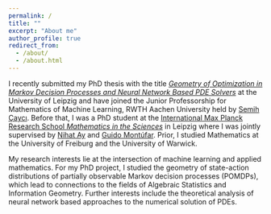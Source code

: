```yaml
---
permalink: /
title: ""
excerpt: "About me"
author_profile: true
redirect_from: 
  - /about/
  - /about.html
---
```


I recently submitted my PhD thesis with the title [*Geometry of Optimization in Markov Decision Processes and Neural Network Based PDE Solvers*](../files/thesis-jm.pdf) at the University of Leipzig and have joined the Junior Professorship for Mathematics of Machine Learning, RWTH Aachen University held by [Semih Çaycı](https://www.mathc.rwth-aachen.de/~cayci/home/). Before that, I was a PhD student at the [International Max Planck Research School *Mathematics in the Sciences*](https://www.imprs-mis.mpg.de/) in Leipzig where I was jointly supervised by [Nihat Ay](https://www.dsf.tuhh.de/index.php/team/nihatay/) and [Guido Montúfar](https://www.math.ucla.edu/~montufar/).
Prior, I studied Mathematics at the University of Freiburg and the University of Warwick. 

My research interests lie at the intersection of machine learning and applied mathematics. For my PhD project, I studied the geometry of state-action distributions of partially observable Markov decision processes (POMDPs), which lead to connections to the fields of Algebraic Statistics and Information Geometry. Further interests include the theoretical analysis of neural network based approaches to the numerical solution of PDEs. 

